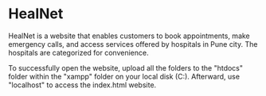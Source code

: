 # HealNet
HealNet is a website that enables customers to book appointments, make emergency calls, and access services offered by hospitals in Pune city. The hospitals are categorized for convenience.

To successfully open the website, upload all the folders to the "htdocs" folder within the "xampp" folder on your local disk (C:). Afterward, use "localhost" to access the index.html website.


